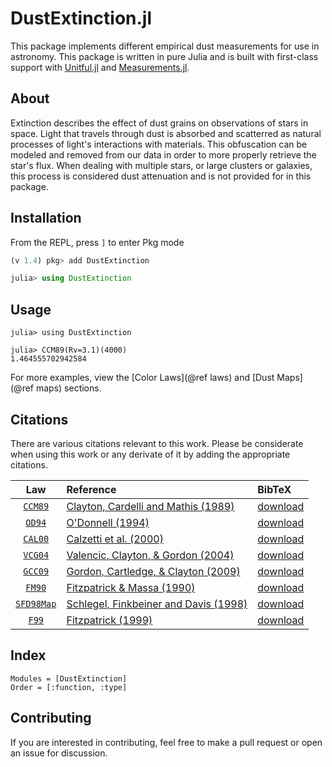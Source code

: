 # DustExtinction.jl

This package implements different empirical dust measurements for use in astronomy. This package is written in pure Julia and is built with first-class support with [Unitful.jl](https://github.com/painterqubits/unitful.jl) and [Measurements.jl](https://github.com/juliaphysics/measurements.jl).

## About
Extinction describes the effect of dust grains on observations of stars in space. Light that travels through dust is absorbed and scatterred as natural processes of light's interactions with materials. This obfuscation can be modeled and removed from our data in order to more properly retrieve the star's flux. When dealing with multiple stars, or large clusters or galaxies, this process is considered dust attenuation and is not provided for in this package.

## Installation

From the REPL, press `]` to enter Pkg mode

```julia
(v 1.4) pkg> add DustExtinction

julia> using DustExtinction
```

## Usage

```jldoctest
julia> using DustExtinction

julia> CCM89(Rv=3.1)(4000)
1.464555702942584
```

For more examples, view the [Color Laws](@ref laws) and [Dust Maps](@ref maps) sections.

## Citations

There are various citations relevant to this work. Please be considerate when using this work or any derivate of it by adding the appropriate citations.

|        Law         | Reference                                                                                      | BibTeX                       |
| :----------------: | :--------------------------------------------------------------------------------------------- | :--------------------------- |
|  [`CCM89`](@ref)   | [Clayton, Cardelli and Mathis (1989)](https://ui.adsabs.harvard.edu/abs/1989ApJ...345..245C)   | [download](assets/ccm89.bib) |
|   [`OD94`](@ref)   | [O'Donnell (1994)](https://ui.adsabs.harvard.edu/abs/1994ApJ...422..158O)                      | [download](assets/od94.bib)  |
|  [`CAL00`](@ref)   | [Calzetti et al. (2000)](https://ui.adsabs.harvard.edu/abs/2000ApJ...533..682C)                | [download](assets/cal00.bib) |
|  [`VCG04`](@ref)   | [Valencic, Clayton, & Gordon (2004)](https://ui.adsabs.harvard.edu/abs/2004ApJ...616..912V)    | [download](assets/vcg04.bib) |
|  [`GCC09`](@ref)   | [Gordon, Cartledge, & Clayton (2009)](https://ui.adsabs.harvard.edu/abs/2009ApJ...705.1320G)   | [download](assets/gcc09.bib) |
|  [`FM90`](@ref)   | [Fitzpatrick & Massa (1990)](https://ui.adsabs.harvard.edu/abs/1990ApJS...72..163F)   | [download](assets/fm90.bib) |
| [`SFD98Map`](@ref) | [Schlegel, Finkbeiner and Davis (1998)](https://ui.adsabs.harvard.edu/abs/1998ApJ...500..525S) | [download](assets/sfd98.bib) |
| [`F99`](@ref) | [Fitzpatrick (1999)](https://ui.adsabs.harvard.edu/abs/1999PASP..111...63F) | [download](assets/f99.bib) |

## Index

```@index
Modules = [DustExtinction]
Order = [:function, :type]
```

## Contributing

If you are interested in contributing, feel free to make a pull request or open an issue for discussion.
